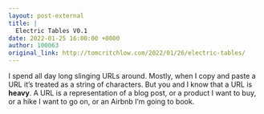 ```yaml
---
layout: post-external
title: |
  Electric Tables V0.1
date: 2022-01-25 16:00:00 +0000
author: 100063
original_link: http://tomcritchlow.com/2022/01/26/electric-tables/
---
```


I spend all day long slinging URLs around. Mostly, when I copy and paste a URL it’s treated as a string of characters. But you and I know that a URL is **heavy**. A URL is a representation of a blog post, or a product I want to buy, or a hike I want to go on, or an Airbnb I’m going to book.
